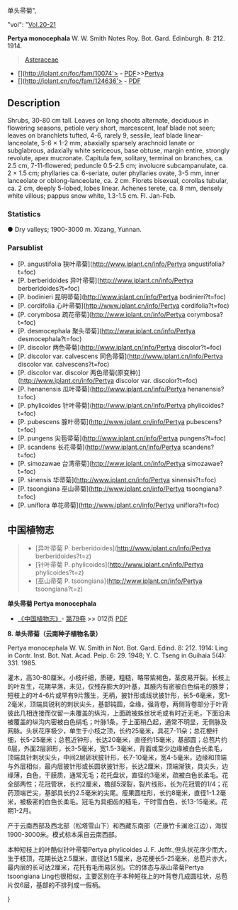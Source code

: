 单头帚菊",

  "vol": "[Vol.20-21](http://iplant.cn/foc/vol/1)

**Pertya monocephala** W. W. Smith Notes Roy. Bot. Gard. Edinburgh. 8: 212. 1914.

> [Asteraceae](http://www.iplant.cn/info/Asteraceae?t=foc)
* [](http://iplant.cn/foc/fam/10074'> - [PDF](http://iplant.cn/foc/pdf/Asteraceae.pdf)>>[Pertya](http://www.iplant.cn/info/Pertya?t=foc)
* [](http://iplant.cn/foc/fam/124636'> - [PDF](http://www.iplant.cn/foc/pdf/Pertya.pdf)

## Description

Shrubs, 30-80 cm tall. Leaves on long shoots alternate, deciduous in flowering seasons, petiole very short, marcescent, leaf blade not seen; leaves on branchlets tufted, 4-6, rarely 9, sessile, leaf blade linear-lanceolate, 5-6 × 1-2 mm, abaxially sparsely arachnoid lanate or subglabrous, adaxially white sericeous, base obtuse, margin entire, strongly revolute, apex mucronate. Capitula few, solitary, terminal on branches, ca. 2.5 cm, 7-11-flowered; peduncle 0.5-2.5 cm; involucre subcampanulate, ca. 2 × 1.5 cm; phyllaries ca. 6-seriate, outer phyllaries ovate, 3-5 mm, inner lanceolate or oblong-lanceolate, ca. 2 cm. Florets bisexual, corollas tubular, ca. 2 cm, deeply 5-lobed, lobes linear. Achenes terete, ca. 8 mm, densely white villous; pappus snow white, 1.3-1.5 cm. Fl. Jan-Feb.

### Statistics
● Dry valleys; 1900-3000 m. Xizang, Yunnan.

### Parsublist

* [P.  angustifolia  狭叶帚菊](http://www.iplant.cn/info/Pertya angustifolia?t=foc)
* [P.  berberidoides  异叶帚菊](http://www.iplant.cn/info/Pertya berberidoides?t=foc)
* [P.  bodinieri  昆明帚菊](http://www.iplant.cn/info/Pertya bodinieri?t=foc)
* [P.  cordifolia  心叶帚菊](http://www.iplant.cn/info/Pertya cordifolia?t=foc)
* [P.  corymbosa  疏花帚菊](http://www.iplant.cn/info/Pertya corymbosa?t=foc)
* [P.  desmocephala  聚头帚菊](http://www.iplant.cn/info/Pertya desmocephala?t=foc)
* [P.  discolor  两色帚菊](http://www.iplant.cn/info/Pertya discolor?t=foc)
* [P.  discolor var. calvescens  同色帚菊](http://www.iplant.cn/info/Pertya discolor var. calvescens?t=foc)
* [P.  discolor var. discolor  两色帚菊(原变种)](http://www.iplant.cn/info/Pertya discolor var. discolor?t=foc)
* [P.  henanensis  瓜叶帚菊](http://www.iplant.cn/info/Pertya henanensis?t=foc)
* [P.  phylicoides  针叶帚菊](http://www.iplant.cn/info/Pertya phylicoides?t=foc)
* [P.  pubescens  腺叶帚菊](http://www.iplant.cn/info/Pertya pubescens?t=foc)
* [P.  pungens  尖苞帚菊](http://www.iplant.cn/info/Pertya pungens?t=foc)
* [P.  scandens  长花帚菊](http://www.iplant.cn/info/Pertya scandens?t=foc)
* [P.  simozawae  台湾帚菊](http://www.iplant.cn/info/Pertya simozawae?t=foc)
* [P.  sinensis  华帚菊](http://www.iplant.cn/info/Pertya sinensis?t=foc)
* [P.  tsoongiana  巫山帚菊](http://www.iplant.cn/info/Pertya tsoongiana?t=foc)
* [P.  uniflora  单花帚菊](http://www.iplant.cn/info/Pertya uniflora?t=foc)

## 中国植物志

> * [异叶帚菊  P.  berberidoides](http://www.iplant.cn/info/Pertya berberidoides?t=z)
> * [针叶帚菊  P.  phylicoides](http://www.iplant.cn/info/Pertya phylicoides?t=z)
> * [巫山帚菊  P.  tsoongiana](http://www.iplant.cn/info/Pertya tsoongiana?t=z)

**单头帚菊 Pertya monocephala**

* [《中国植物志》](http://www.iplant.cn/frps)- [第79卷](http://www.iplant.cn/frps/vol/79) >> 012页 [PDF](http://www.iplant.cn/frps/pdf/79/012.PDF)

**8. 单头帚菊（云南种子植物名录）**

Pertya monocephala W. W. Smith in Not. Bot. Gard. Edind. 8: 212. 1914: Ling in Contr. Inst. Bot. Nat. Acad. Peip. 6: 29. 1948; Y. C. Tseng in Guihaia 5(4): 331. 1985.

灌木，高30-80厘米。小枝纤细，质硬，粗糙，略带紫褐色，茎皮易开裂。长枝上的叶互生，花期早落，未见，仅残存膨大的叶基，其腋内有密被白色绢毛的腋芽；短枝上的叶4-6片或罕有9片簇生，无柄，披针形或线状披针形，长5-6毫米，宽1-2毫米，顶端具锐利的刺状尖头，基部钝圆，全缘，强背卷，两侧背卷部分于叶背彼此几相连接而仅留一未覆盖的纵沟，上面疏被蛛丝状毛或有时近无毛，下面沿未被覆盖的纵沟内密被白色绢毛；叶脉1条，于上面稍凸起，通常不明显，无侧脉及网脉。头状花序极少，单生于小枝之顶，长约25毫米，具花7-11朵；总花梗纤细，长5-25毫米；总苞近钟形，长达20毫米，直径约15毫米，基部圆；总苞片约6层，外面2层卵形，长3-5毫米，宽1.5-3毫米，背面或至少边缘被白色长柔毛，顶端具针刺状尖头，中间2层卵状披针形，长7-10毫米，宽4-5毫米，边缘和顶端与外层相似，最内层披针形或长圆状披针形，长达2厘米，顶端渐狭，具尖头，边缘薄，白色，干膜质，通常无毛；花托盘状，直径约3毫米，疏被白色长柔毛。花全部两性；花冠管状，长约2厘米，檐部5深裂，裂片线形，长为花冠管的1/4；花药顶端芒尖，基部具长约2.5毫米的尖尾。瘦果圆柱形，长约8毫米，直径1-1.2毫米，被极密的白色长柔毛。冠毛为具细齿的糙毛，干时雪白色，长13-15毫米。花期1-2月。

产于云南西部及西北部（松塔雪山下）和西藏东南部（芒康竹卡澜沧江边），海拔1900-3000米。模式标本采自云南西部。

本种短枝上的叶酷似针叶帚菊Pertya phylicoides J. F. Jeffr.,但头状花序少而大，生于枝顶，花期长达2.5厘米，直径达1.5厘米，总花梗长5-25毫米，总苞片亦大，最内层的长可达2厘米，花托有毛而易区别。它的体态与巫山帚菊Pertya tsoongiana Ling也很相似，主要区别在于本种短枝上的叶背卷几成圆柱状，总苞片仅6层，基部的不排列成一假柄。

}